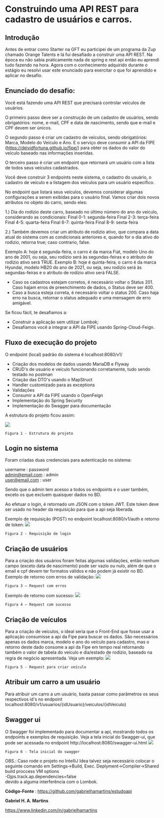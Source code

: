 # Construindo uma API REST para cadastro de usuários e carros.

## Introdução

Antes de entrar como Starter na GFT eu participei de um programa da Zup chamado Orange Talents e lá 
fui desafiado a construir uma API REST. Na época eu não sabia praticamente nada de spring e rest api então
eu aprendi tudo fazendo na hora. Agora com o conhecimento adquirido durante o estágio eu resolvi usar este enunciado
para exercitar o que foi aprendido e aplicar no desafio.

## Enunciado do desafio: 

Você está fazendo uma API REST que precisará controlar veículos de usuários.

O primeiro passo deve ser a construção de um cadastro de usuários, sendo obrigatórios: nome, e-mail, CPF e data de nascimento, sendo que e-mail e CPF devem ser únicos.

O segundo passo é criar um cadastro de veículos, sendo obrigatórios: Marca, Modelo do Veículo e Ano. E o serviço deve consumir a API da FIPE (https://deividfortuna.github.io/fipe/) para obter os dados do valor do veículo baseado nas informações inseridas.

O terceiro passo é criar um endpoint que retornará um usuário com a lista de todos seus veículos cadastrados.

Você deve construir 3 endpoints neste sistema, o cadastro do usuário, o cadastro de veículo e a listagem dos veículos para um usuário específico.

No endpoint que listará seus veículos, devemos considerar algumas configurações a serem exibidas para o usuário final. Vamos criar dois novos atributos no objeto do carro, sendo eles:

1.) Dia do rodízio deste carro, baseado no último número do ano do veículo, considerando as condicionais:
Final 0-1: segunda-feira
Final 2-3: terça-feira
Final 4-5: quarta-feira
Final 6-7: quinta-feira
Final 8-9: sexta-feira

2.) Também devemos criar um atributo de rodízio ativo, que compara a data atual do sistema com as condicionais anteriores e, quando for o dia ativo do rodizio, retorna true; caso contrario, false.

Exemplo A: hoje é segunda-feira, o carro é da marca Fiat, modelo Uno do ano de 2001, ou seja, seu rodízio será às segundas-feiras e o atributo de rodízio ativo será TRUE.
Exemplo B: hoje é quinta-feira, o carro é da marca Hyundai, modelo HB20 do ano de 2021, ou seja, seu rodizio será às segundas-feiras e o atributo de rodízio ativo será FALSE.

- Caso os cadastros estejam corretos, é necessário voltar o Status 201. Caso hajam erros de preenchimento de dados, o Status deve ser 400.
- Caso a busca esteja correta, é necessário voltar o status 200. Caso haja erro na busca, retornar o status adequado e uma mensagem de erro amigável.

Se ficou fácil, te desafiamos a:

- Construir a aplicação sem utilizar Lombok;
- Desafiamos você a integrar a API da FIPE usando Spring-Cloud-Feign.

## Fluxo de execução do projeto

O endpoint (local) padrão do sistema é localhost:8080/v1/

- Criação dos modelos de dados usando MariaDB e Flyway
- CRUD's de usuário e veículo funcionando corretamente, tudo sendo testado no postman
- Criação das DTO's usando o MapStruct
- Handler customizado para as exceptions
- Validações
- Consumir a API da FIPE usando o OpenFeign
- Implementação do Spring Security
- Implementação do Swagger para documentação

A estrutura do projeto ficou assim:

![](https://github.com/gabrielhamartins/estudoapi/blob/master/images/estrutura.PNG)

```
Figura 1 - Estrutura do projeto
```
## Login no sistema

Foram criadas duas credenciais para autenticação no sistema:

username : password<br>
admin@email.com : admin<br>
user@email.com : user

Sendo que o admin tem acesso a todos os endpoints e o user também, exceto os que excluem quaisquer dados no BD.

Ao efetuar o login, é retornado um JSON com o token JWT. Este token deve ser usado no header da requisição para que a api seja liberada.

Exemplo de requisição (POST) no endpoint localhost:8080/v1/auth e retorno de token:
![](https://github.com/gabrielhamartins/estudoapi/blob/master/images/login.png)
```
Figura 2 - Requisição de login
```

## Criação de usuários

Para a criação dos usuários foram feitas algumas validações, então nenhum campo (exceto data de nascimento) pode ser vazio ou nulo,
além de que o email e cpf devem ter formatos válidos e não podem já existir no BD. Exemplo de retorno com erros de validação:
![](https://github.com/gabrielhamartins/estudoapi/blob/master/images/criarerrousuario.png)
```
Figura 3 – Request com erros
```

Exemplo de retorno com sucesso:
![](https://github.com/gabrielhamartins/estudoapi/blob/master/images/criarusuario.png)
```
Figura 4 – Request com sucesso
```

## Criação de veículos

Para a criação de veículos, o ideal seria que o Front-End que fosse usar a aplicação consumisse a api da Fipe para buscar os dados.
São necessários apenas os dados marca, modelo e ano do veículo para cadastro, mas o retorno deste dado consome a api da Fipe em tempo real
retornando também o valor de tabela do veículo e dia/estado de rodízio, baseado na regra de negócio apresentada. Veja um exemplo:
![](https://github.com/gabrielhamartins/estudoapi/blob/master/images/criarveiculo.png)
```
Figura 5 - Request para criar veículo
```


## Atribuir um carro a um usuário

Para atribuir um carro a um usuário, basta passar como parâmetros os seus respectivos id's no endpoint localhost:8080/v1/usuarios/{idUsuario}/veiculos/{idVeiculo}

## Swagger ui

O Swagger foi implementado para documentar a api, mostrando todos os endpoints e exemplos de requisição. Veja a tela inicial do Swagger-ui, que pode ser acessada no endpoint http://localhost:8080/swagger-ui.html
![](https://github.com/gabrielhamartins/estudoapi/blob/master/images/swagger.PNG)
```
Figura 6 - Tela inicial do swagger
```

OBS.: Caso rode o projeto no IntelliJ Idea talvez seja necessário colocar o seguinte comando em Settings->Build, Exec. Deplyment->Compiler->Shared build proccess VM options<br>
-Djps.track.ap.dependencies=false<br>
devido a alguma interferência com o Lombok.



**Código-Fonte** : https://github.com/gabrielhamartins/estudoapi

**Gabriel H. A. Martins**

https://www.linkedin.com/in/gabrielhamartins


